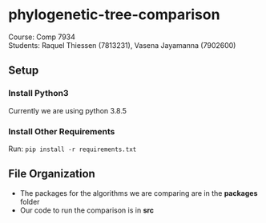 # phylogenetic-tree-comparison
Course: Comp 7934   
Students: Raquel Thiessen (7813231), Vasena Jayamanna (7902600)

## Setup
### Install Python3
Currently we are using python 3.8.5

### Install Other Requirements
Run: `pip install -r requirements.txt`

## File Organization
- The packages for the algorithms we are comparing are in the **packages** folder
- Our code to run the comparison is in **src**